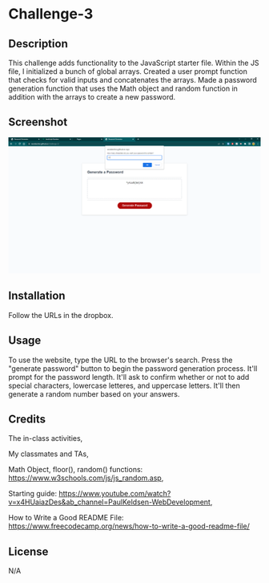 # Challenge-3

## Description

This challenge adds functionality to the JavaScript starter file. Within the JS file, I initialized a bunch of global arrays. Created a user prompt function that checks for valid inputs and concatenates the arrays. Made a password generation function that uses the Math object and random function in addition with the arrays to create a new password. 

## Screenshot

![Screenshot of Deployed Website](./assets/images/webpage-screenshot.png)

## Installation

Follow the URLs in the dropbox.

## Usage

To use the website, type the URL to the browser's search. Press the "generate password" button to begin the password generation process. It'll prompt for the password length. It'll ask to confirm whether or not to add special characters, lowercase letteres, and uppercase letters. It'll then generate a random number based on your answers.

## Credits

The in-class activities, 

My classmates and TAs, 

Math Object, floor(), random() functions: 
https://www.w3schools.com/js/js_random.asp, 

Starting guide: 
https://www.youtube.com/watch?v=x4HUaiazDes&ab_channel=PaulKeldsen-WebDevelopment, 

How to Write a Good README File: 
https://www.freecodecamp.org/news/how-to-write-a-good-readme-file/

## License

N/A